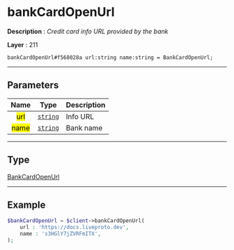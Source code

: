 # bankCardOpenUrl

**Description** : *Credit card info URL provided by the bank*

**Layer** : 211

```tl
bankCardOpenUrl#f568028a url:string name:string = BankCardOpenUrl;
```

---

## Parameters

| Name | Type | Description |
| :---: | :---: | :--- |
| <mark>url</mark> | [`string`](type/string) | Info URL |
| <mark>name</mark> | [`string`](type/string) | Bank name |

---

## Type

[BankCardOpenUrl](type/BankCardOpenUrl)

---

## Example

```php
$bankCardOpenUrl = $client->bankCardOpenUrl(
	url : 'https://docs.liveproto.dev',
	name : 's3HGlY7jZVRFmITX',
);
```